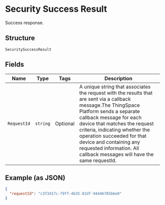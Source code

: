 
# Security Success Result

Success response.

## Structure

`SecuritySuccessResult`

## Fields

| Name | Type | Tags | Description |
|  --- | --- | --- | --- |
| `RequestId` | `string` | Optional | A unique string that associates the request with the results that are sent via a callback message.The ThingSpace Platform sends a separate callback message for each device that matches the request criteria, indicating whether the operation succeeded for that device and containing any requested information. All callback messages will have the same requestId. |

## Example (as JSON)

```json
{
  "requestId": "c3f3d17c-79ff-4b35-82df-94446785b6e0"
}
```

